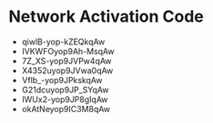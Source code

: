 # Network Activation Code
* qiwlB-yop-kZEQkqAw
* IVKWFOyop9Ah-MsqAw
* 7Z_XS-yop9JVPw4qAw
* X4352uyop9JVwa0qAw
* Vflb_-yop9JPkskqAw
* G21dcuyop9JP_SYqAw
* IWUx2-yop9JP8gIqAw
* okAtNeyop9IC3M8qAw